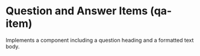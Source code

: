 # Question and Answer Items (qa-item)

Implements a component including a question heading
and a formatted text body.
